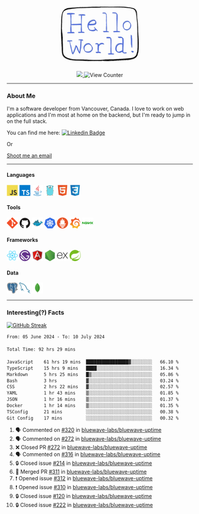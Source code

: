 <div align="center">
    <img src="./img/hello_world.webp" height="200px" width="">
    <div>
        <a href="https://www.linkedin.com/in/ajhollid">
            <img src="https://img.shields.io/badge/LinkedIn-blue"/>
        </a>
        <img src="https://komarev.com/ghpvc/?username=ajhollid&color=yellow" alt="View Counter">
    </div>
</div>

---

### About Me

I'm a software developer from Vancouver, Canada. I love to work on web applications and I'm most at home on the backend, but I'm ready to jump in on the full stack.

You can find me here: [![Linkedin Badge](https://img.shields.io/badge/-ajhollid-blue?style=flat&logo=Linkedin&logoColor=white)](https://www.linkedin.com/in/ajhollid)

Or

[Shoot me an email](mailto:ajhollid@gmail.com)

---

#### Languages

<div>
    <img src="./img/devicons/javascript-original.svg" width=30 height=30 alt="JavaScript">
    <img src="/img/devicons/typescript-original.svg" width=30 height=30 alt="TypeScript">
    <img src="./img/devicons/java-original.svg" width=30 height=30 alt="Java">
    <img src="./img/devicons/go-original.svg" width=30 height=30 alt="Golang">
    <img src="./img/devicons/html5-original.svg" width=30 height=30 alt="HTML 5">
    <img src="./img/devicons/css3-original.svg" width=30 height=30 alt="CSS 3">
</div>

#### Tools

<div>
    <img src="./img/devicons/git-original.svg" width=30 height=30 alt="Git">
    <img src="./img/devicons/github-original.svg" width=30 height=30 alt="Github">
    <img src="./img/devicons/docker-original.svg" width=30 
    height=30 alt="Docker">
    <img src="./img/devicons/kubernetes-original.svg" width=30 height=30 alt="K8">
    <img src="./img/devicons/prometheus-original.svg" width=30 height=30 alt="Prometheus">
    <img src="./img/devicons/grafana-original.svg" width=30 height=30 alt="Grafana">
    <img src="./img/devicons/nginx-original.svg" width=30 height=30 alt="Nginx">
</div>

#### Frameworks

<div>
    <img src="./img/devicons/react-original.svg" width=30 height=30 alt="React">
    <img src="./img/devicons/gatsby-original.svg" width=30 height=30 alt="Gatsby">
    <img src="./img/devicons/angularjs-original.svg" width=30 height=30 alt="AngularJS">
    <img src="./img/devicons/nodejs-original.svg" width=30 height=30 alt="NodeJS">
    <img src="./img/devicons/express-original.svg" width=30 height=30 alt="Express">
    <img src="./img/devicons/spring-original.svg" width=30 height=30 alt="Spring">
</div>

#### Data

<div>
    <img src="./img/devicons/postgresql-original.svg" width=30 height=30 alt="Postgresql">
    <img src="./img/devicons/mysql-original.svg" width=30 height=30 alt="Mysql">
    <img src="./img/devicons/mongodb-original.svg" width=30 height=30 alt="MongoDB">
</div>

---

### Interesting(?) Facts

[![GitHub Streak](http://github-readme-streak-stats.herokuapp.com?user=ajhollid)](https://git.io/streak-stats)

 <!--START_SECTION:waka-->

```txt
From: 05 June 2024 - To: 10 July 2024

Total Time: 92 hrs 29 mins

JavaScript    61 hrs 19 mins  ████████████████▓░░░░░░░░   66.10 %
TypeScript    15 hrs 9 mins   ████░░░░░░░░░░░░░░░░░░░░░   16.34 %
Markdown      5 hrs 25 mins   █▒░░░░░░░░░░░░░░░░░░░░░░░   05.86 %
Bash          3 hrs           ▓░░░░░░░░░░░░░░░░░░░░░░░░   03.24 %
CSS           2 hrs 22 mins   ▓░░░░░░░░░░░░░░░░░░░░░░░░   02.57 %
YAML          1 hr 43 mins    ▒░░░░░░░░░░░░░░░░░░░░░░░░   01.85 %
JSON          1 hr 16 mins    ▒░░░░░░░░░░░░░░░░░░░░░░░░   01.37 %
Docker        1 hr 14 mins    ▒░░░░░░░░░░░░░░░░░░░░░░░░   01.35 %
TSConfig      21 mins         ░░░░░░░░░░░░░░░░░░░░░░░░░   00.38 %
Git Config    17 mins         ░░░░░░░░░░░░░░░░░░░░░░░░░   00.32 %
```

<!--END_SECTION:waka-->


<!--START_SECTION:activity-->
1. 🗣 Commented on [#320](https://github.com/bluewave-labs/bluewave-uptime/pull/320#issuecomment-2224328557) in [bluewave-labs/bluewave-uptime](https://github.com/bluewave-labs/bluewave-uptime)
2. 🗣 Commented on [#272](https://github.com/bluewave-labs/bluewave-uptime/pull/272#issuecomment-2224312928) in [bluewave-labs/bluewave-uptime](https://github.com/bluewave-labs/bluewave-uptime)
3. ❌ Closed PR [#272](https://github.com/bluewave-labs/bluewave-uptime/pull/272) in [bluewave-labs/bluewave-uptime](https://github.com/bluewave-labs/bluewave-uptime)
4. 🗣 Commented on [#316](https://github.com/bluewave-labs/bluewave-uptime/issues/316#issuecomment-2223520038) in [bluewave-labs/bluewave-uptime](https://github.com/bluewave-labs/bluewave-uptime)
5. 🔒 Closed issue [#214](https://github.com/bluewave-labs/bluewave-uptime/issues/214) in [bluewave-labs/bluewave-uptime](https://github.com/bluewave-labs/bluewave-uptime)
6. 🎉 Merged PR [#311](https://github.com/bluewave-labs/bluewave-uptime/pull/311) in [bluewave-labs/bluewave-uptime](https://github.com/bluewave-labs/bluewave-uptime)
7. ❗ Opened issue [#312](https://github.com/bluewave-labs/bluewave-uptime/issues/312) in [bluewave-labs/bluewave-uptime](https://github.com/bluewave-labs/bluewave-uptime)
8. ❗ Opened issue [#310](https://github.com/bluewave-labs/bluewave-uptime/issues/310) in [bluewave-labs/bluewave-uptime](https://github.com/bluewave-labs/bluewave-uptime)
9. 🔒 Closed issue [#120](https://github.com/bluewave-labs/bluewave-uptime/issues/120) in [bluewave-labs/bluewave-uptime](https://github.com/bluewave-labs/bluewave-uptime)
10. 🔒 Closed issue [#222](https://github.com/bluewave-labs/bluewave-uptime/issues/222) in [bluewave-labs/bluewave-uptime](https://github.com/bluewave-labs/bluewave-uptime)
<!--END_SECTION:activity-->
